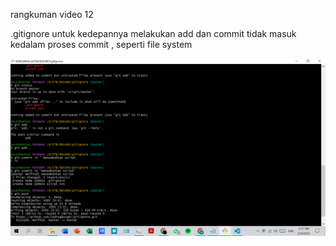rangkuman video 12

.gitignore untuk kedepannya melakukan add dan commit tidak masuk kedalam proses commit , seperti file system

![screenshot video 12](/ssVideo12.png)
